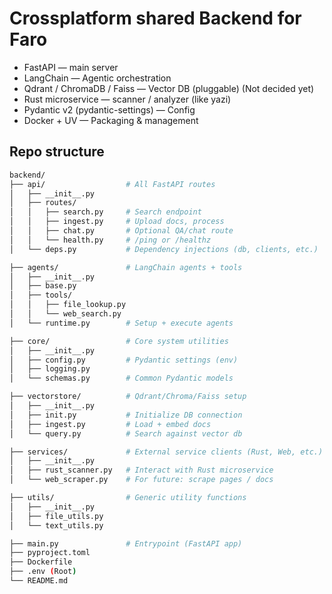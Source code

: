 # Crossplatform shared Backend for Faro

- FastAPI — main server
- LangChain — Agentic orchestration
- Qdrant / ChromaDB / Faiss — Vector DB (pluggable) (Not decided yet)
- Rust microservice — scanner / analyzer (like yazi)
- Pydantic v2 (pydantic-settings) — Config
- Docker + UV — Packaging & management

## Repo structure

```bash
backend/
├── api/                  # All FastAPI routes
│   ├── __init__.py
│   ├── routes/
│   │   ├── search.py     # Search endpoint
│   │   ├── ingest.py     # Upload docs, process
│   │   ├── chat.py       # Optional QA/chat route
│   │   └── health.py     # /ping or /healthz
│   └── deps.py           # Dependency injections (db, clients, etc.)

├── agents/               # LangChain agents + tools
│   ├── __init__.py
│   ├── base.py
│   ├── tools/
│   │   ├── file_lookup.py
│   │   └── web_search.py
│   └── runtime.py        # Setup + execute agents

├── core/                 # Core system utilities
│   ├── __init__.py
│   ├── config.py         # Pydantic settings (env)
│   ├── logging.py
│   └── schemas.py        # Common Pydantic models

├── vectorstore/          # Qdrant/Chroma/Faiss setup
│   ├── __init__.py
│   ├── init.py           # Initialize DB connection
│   ├── ingest.py         # Load + embed docs
│   └── query.py          # Search against vector db

├── services/             # External service clients (Rust, Web, etc.)
│   ├── __init__.py
│   ├── rust_scanner.py   # Interact with Rust microservice
│   └── web_scraper.py    # For future: scrape pages / docs

├── utils/                # Generic utility functions
│   ├── __init__.py
│   ├── file_utils.py
│   └── text_utils.py

├── main.py               # Entrypoint (FastAPI app)
├── pyproject.toml
├── Dockerfile
├── .env (Root)
└── README.md

```
